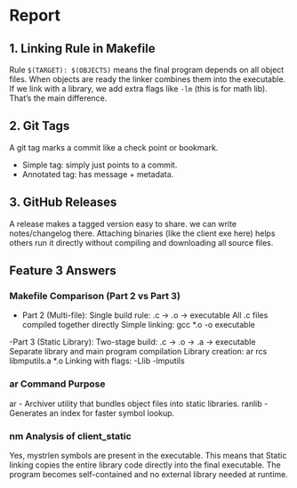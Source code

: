 # Report

## 1. Linking Rule in Makefile
Rule `$(TARGET): $(OBJECTS)` means the final program depends on all object files. When objects are ready the linker combines them into the executable.  
If we link with a library, we add extra flags like `-lm` (this is for math lib). That’s the main difference.

## 2. Git Tags
A git tag marks a commit like a check point or bookmark.  
- Simple tag: simply just points to a commit.  
- Annotated tag: has message + metadata.  

## 3. GitHub Releases
A release makes a tagged version easy to share. we can write notes/changelog there. Attaching binaries (like the client exe here) helps others run it directly without compiling and downloading all source files.

## Feature 3 Answers
### Makefile Comparison (Part 2 vs Part 3)
- Part 2 (Multi-file):
Single build rule: .c → .o → executable
All .c files compiled together directly
Simple linking: gcc *.o -o executable

-Part 3 (Static Library):
Two-stage build: .c → .o → .a → executable
Separate library and main program compilation
Library creation: ar rcs libmputils.a *.o
Linking with flags: -Llib -lmputils

### ar Command Purpose
ar - Archiver utility that bundles object files into static libraries.
ranlib - Generates an index for faster symbol lookup.

### nm Analysis of client_static
Yes, mystrlen symbols are present in the executable.
This means that Static linking copies the entire library code directly into the final executable. The program becomes self-contained and no external library needed at runtime.

